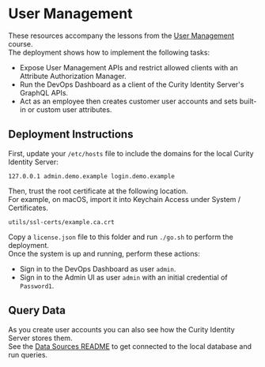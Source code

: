 # User Management

These resources accompany the lessons from the [User Management](https://curity.io/training/user-management) course.\
The deployment shows how to implement the following tasks:

- Expose User Management APIs and restrict allowed clients with an Attribute Authorization Manager.
- Run the DevOps Dashboard as a client of the Curity Identity Server's GraphQL APIs.
- Act as an employee then creates customer user accounts and sets built-in or custom user attributes.

## Deployment Instructions

First, update your `/etc/hosts` file to include the domains for the local Curity Identity Server:

```text
127.0.0.1 admin.demo.example login.demo.example
```

Then, trust the root certificate at the following location.\
For example, on macOS, import it into Keychain Access under System / Certificates.

```text
utils/ssl-certs/example.ca.crt
```

Copy a `license.json` file to this folder and run `./go.sh` to perform the deployment.\
Once the system is up and running, perform these actions:

- Sign in to the DevOps Dashboard as user `admin`.
- Sign in to the Admin UI as user `admin` with an initial credential of `Password1`.

## Query Data

As you create user accounts you can also see how the Curity Identity Server stores them.\
See the [Data Sources README](../2-data-sources/README.md) to get connected to the local database and run queries.
